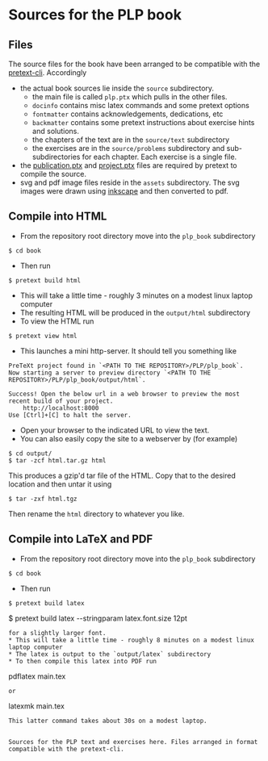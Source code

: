 # Sources for the PLP book

## Files

The source files for the book have been arranged to be compatible with the [pretext-cli](https://pretextbook.org/doc/guide/html/processing-CLI.html). Accordingly
* the actual book sources lie inside the `source` subdirectory.
  * the main file is called `plp.ptx` which pulls in the other files.
  * `docinfo` contains misc latex commands and some pretext options
  * `fontmatter` contains acknowledgements, dedications, etc
  * `backmatter` contains some pretext instructions about exercise hints and solutions.
  * the chapters of the text are in the `source/text` subdirectory
  * the exercises are in the `source/problems` subdirectory and sub-subdirectories for each chapter. Each exercise is a single file.
* the [publication.ptx](https://pretextbook.org/doc/guide/html/publication-file.html) and [project.ptx](https://pretextbook.org/doc/guide/html/cli-publication.html) files are required by pretext to compile the source.
* svg and pdf image files reside in the `assets` subdirectory. The svg images were drawn using [inkscape](https://inkscape.org/) and then converted to pdf.




## Compile into HTML
* From the repository root directory move into the `plp_book` subdirectory
```
$ cd book
```
* Then run
```
$ pretext build html
```
* This will take a little time - roughly 3 minutes on a modest linux laptop computer
* The resulting HTML will be produced in the `output/html` subdirectory
* To view the HTML run
```
$ pretext view html
```
* This launches a mini http-server. It should tell you something like 
```
PreTeXt project found in `<PATH TO THE REPOSITORY>/PLP/plp_book`.
Now starting a server to preview directory `<PATH TO THE REPOSITORY>/PLP/plp_book/output/html`.

Success! Open the below url in a web browser to preview the most recent build of your project.
    http://localhost:8000
Use [Ctrl]+[C] to halt the server.

```
* Open your browser to the indicated URL to view the text.
* You can also easily copy the site to a webserver by (for example)
```
$ cd output/
$ tar -zcf html.tar.gz html
```
This produces a gzip'd tar file of the HTML. Copy that to the desired location and then untar it using
```
$ tar -zxf html.tgz
```
Then rename the `html` directory to whatever you like.


## Compile into LaTeX and PDF
* From the repository root directory move into the `plp_book` subdirectory
```
$ cd book
```
* Then run
```
$ pretext build latex 
```
$ pretext build latex --stringparam latex.font.size 12pt
```
for a slightly larger font.
* This will take a little time - roughly 8 minutes on a modest linux laptop computer
* The latex is output to the `output/latex` subdirectory
* To then compile this latex into PDF run 
```
pdflatex main.tex
```
or
```
latexmk main.tex
```
This latter command takes about 30s on a modest laptop.


Sources for the PLP text and exercises here. Files arranged in format compatible with the pretext-cli.
